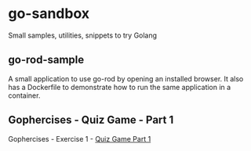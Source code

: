 # go-sandbox
Small samples, utilities, snippets to try Golang

## go-rod-sample
A small application to use go-rod by opening an installed browser. It also has a Dockerfile to demonstrate how to run the same application in a container.

## Gophercises - Quiz Game - Part 1
Gophercises - Exercise 1 - [Quiz Game Part 1](quiz-1/README.md)